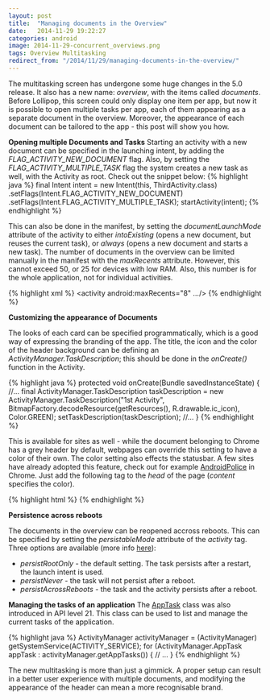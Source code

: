 ```yaml
---
layout: post
title:  "Managing documents in the Overview"
date:   2014-11-29 19:22:27
categories: android
image: 2014-11-29-concurrent_overviews.png
tags: Overview Multitasking 
redirect_from: "/2014/11/29/managing-documents-in-the-overview/"
---
```

The multitasking screen has undergone some huge changes in the 5.0 release. It also has a new name: _overview_, with the items called _documents_. Before Lollipop, this screen could only display one item per app, but now it is possible to open multiple tasks per app, each of them appearing as a separate document in the overview. Moreover, the appearance of each document can be tailored to the app - this post will show you how. 
<!-- more -->

**Opening multiple Documents and Tasks** Starting an activity with a new document can be specified in the launching intent, by adding the _FLAG_ACTIVITY_NEW_DOCUMENT_ flag. Also, by setting the _FLAG_ACTIVITY_MULTIPLE_TASK_ flag the system creates a new task as well, with the Activity as root. Check out the snippet below: 
{% highlight java %}
final Intent intent = new Intent(this, ThirdActivity.class)
    .setFlags(Intent.FLAG_ACTIVITY_NEW_DOCUMENT)
    .setFlags(Intent.FLAG_ACTIVITY_MULTIPLE_TASK); 
startActivity(intent);
{% endhighlight %}

This can also be done in the manifest, by setting the _documentLaunchMode_ attribute of the activity to either _intoExisting_ (opens a new document, but reuses the current task), or _always_ (opens a new document and starts a new task). The number of documents in the overview can be limited manually in the manifest with the _maxRecents_ attribute. However, this cannot exceed 50, or 25 for devices with low RAM. Also, this number is for the whole application, not for individual activities. 

{% highlight xml %}
<activity android:maxRecents="8" .../>
{% endhighlight %}

**Customizing the appearance of Documents** 

The looks of each card can be specified programmatically, which is a good way of expressing the branding of the app. The title, the icon and the color of the header background can be defining an _ActivityManager.TaskDescription_; this should be done in the _onCreate()_ function in the Activity. 

{% highlight java %}
protected void onCreate(Bundle savedInstanceState) { 
    //... 
    final ActivityManager.TaskDescription taskDescription = new ActivityManager.TaskDescription("1st Activity", BitmapFactory.decodeResource(getResources(), R.drawable.ic_icon), Color.GREEN); setTaskDescription(taskDescription); 
    //... 
}
{% endhighlight %}

This is available for sites as well - while the document belonging to Chrome has a grey header by default, webpages can override this setting to have a color of their own. The color setting also effects the statusbar. A few sites have already adopted this feature, check out for example [AndroidPolice](http://androidpolice.com) in Chrome. Just add the following tag to the _head_ of the page (_content_ specifies the color). 

{% highlight html %}
<meta name="theme-color" content="#ababab"/>
{% endhighlight %}

**Persistence across reboots** 

The documents in the overview can be reopened accross reboots. This can be specified by setting the _persistableMode_ attribute of the _activity_ tag. Three options are available (more info [here](https://developer.android.com/reference/android/R.attr.html#persistableMode)): 

  * _persistRootOnly_ \- the default setting. The task persists after a restart, the launch intent is used.
  * _persistNever_ \- the task will not persist after a reboot.
  * _persistAcrossReboots_ \- the task and the activity persists after a reboot.

**Managing the tasks of an application** 
The [AppTask](https://developer.android.com/reference/android/app/ActivityManager.AppTask.html) class was also introduced in API level 21. This class can be used to list and manage the current tasks of the application. 

{% highlight java %}
ActivityManager activityManager = (ActivityManager) getSystemService(ACTIVITY_SERVICE); 
for (ActivityManager.AppTask appTask : activityManager.getAppTasks()) { 
    // ... 
}
{% endhighlight %}

The new multitasking is more than just a gimmick. A proper setup can result in a better user experience with multiple documents, and modifying the appearance of the header can mean a more recognisable brand.